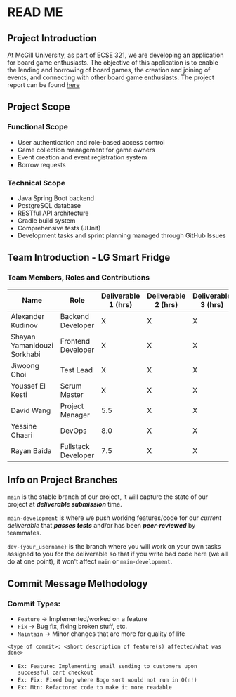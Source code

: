 # READ ME

## Project Introduction

At McGill University, as part of ECSE 321, we are developing an application for board game enthusiasts. The objective of this application is to enable the lending and borrowing of board games, the creation and joining of events, and connecting with other board game enthusiasts. The project report can be found [here](https://github.com/McGill-ECSE321-Winter2025/project-group-8/wiki/Project-report)

## Project Scope
### Functional Scope
- User authentication and role-based access control
-  Game collection management for game owners
-  Event creation and event registration system
-   Borrow requests

### Technical Scope
- Java Spring Boot backend
- PostgreSQL database
- RESTful API architecture
- Gradle build system
- Comprehensive tests (JUnit)
- Development tasks and sprint planning managed through GitHub Issues

## Team Introduction - LG Smart Fridge
### Team Members, Roles and Contributions

| Name                              | Role                  | Deliverable 1 (hrs) | Deliverable 2 (hrs) | Deliverable 3 (hrs) | Total Hours |
|-----------------------------------|-----------------------|---------------------|---------------------|---------------------|-------------|
| Alexander Kudinov                | Backend Developer     | X                   | X                   | X                   | X           |
| Shayan Yamanidouzi Sorkhabi       | Frontend Developer    | X                   | X                   | X                   | X           |
| Jiwoong Choi                      | Test Lead            | X                   | X                   | X                   | X           |
| Youssef El Kesti                  | Scrum Master         | X                   | X                   | X                   | X           |
| David Wang                        | Project Manager      | 5.5                   | X                   | X                   | X           |
| Yessine Chaari                    | DevOps               | 8.0                   | X                   | X                   | X           |
| Rayan Baida                       | Fullstack Developer  | 7.5                   | X                   | X                   | X           |


## Info on Project Branches

```main``` is the stable branch of our project, it will capture the state of our project at ***deliverable submission*** time.

```main-development``` is where we push working features/code for our *current deliverable* that 
***passes tests*** and/or has been ***peer-reviewed*** by teammates.

```dev-{your_username}``` is the branch where you will work on your own tasks assigned to you for the deliverable so that if 
you write bad code here (we all do at one point), it won't affect ```main``` or ```main-development```.

## Commit Message Methodology

### Commit Types:
* ```Feature``` -> Implemented/worked on a feature
* ```Fix``` -> Bug fix, fixing broken stuff, etc.
* ```Maintain``` -> Minor changes that are more for quality of life

```<type of commit>: <short description of feature(s) affected/what was done>```

* ```Ex: Feature: Implementing email sending to customers upon successful cart checkout```
* ```Ex: Fix: Fixed bug where Bogo sort would not run in O(n!)```
* ```Ex: Mtn: Refactored code to make it more readable```
